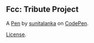 Fcc: Tribute Project
--------------------


A [Pen](https://codepen.io/sunitalanka/pen/yLNEYpz) by [sunitalanka](https://codepen.io/sunitalanka) on [CodePen](https://codepen.io).

[License](https://codepen.io/sunitalanka/pen/yLNEYpz/license).